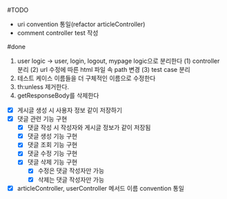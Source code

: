 #TODO
- uri convention 통일(refactor articleController)
- comment controller test 작성



#done
1. user logic -> user, login, logout, mypage logic으로 분리한다
    (1) controller 분리
    (2) url 수정에 따른 html 파일 속 path 변경
    (3) test case 분리
2. 테스트 케이스 이름들을 더 구체적인 이름으로 수정한다
3. th:unless 제거한다.
4. getResponseBody를 삭제한다
- [x] 게시글 생성 시 사용자 정보 같이 저장하기
- [x] 댓글 관련 기능 구현
    - [X] 댓글 작성 시 작성자와 게시글 정보가 같이 저장됨
    - [X] 댓글 생성 기능 구현
    - [X] 댓글 조회 기능 구현
    - [X] 댓글 수정 기능 구현
    - [X] 댓글 삭제 기능 구현
        - [X] 수정은 댓글 작성자만 가능
        - [X] 삭제는 댓글 작성자만 가능

- [X] articleController, userController 메서드 이름 convention 통일